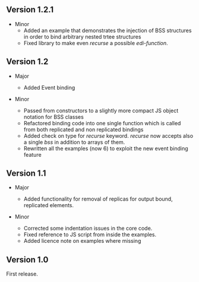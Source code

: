 ## Version 1.2.1
* Minor
  + Added an example that demonstrates the injection of BSS structures in order to bind arbitrary nested trtee structures
  + Fixed library to make even _recurse_ a possible _edi-function_.

## Version 1.2

* Major
  + Added Event binding
	
* Minor
  + Passed from constructors to a slightly more compact JS object notation for BSS classes
  + Refactored binding code into one single function which is called from both replicated and non replicated bindings
  + Added check on type for _recurse_ keyword. _recurse_ now accepts also a single _bss_ in addition to arrays of them.
  + Rewritten all the examples (now 6) to exploit the new event binding feature

## Version 1.1

* Major
  + Added functionality for removal of replicas for output bound, replicated elements.

* Minor
  + Corrected some indentation issues in the core code.
  + Fixed reference to JS script from inside the examples.
  + Added licence note on examples where missing 

## Version 1.0

First release.


